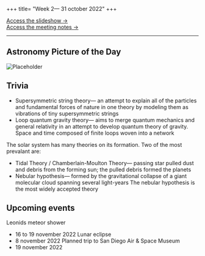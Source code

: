 +++
title= "Week 2— 31 october 2022"
+++

[Access the slideshow &rarr;](https://docs.google.com/presentation/d/1xhAwROYVh6lE8vyXqzXMqiqtADNeDMeyPsbnMEIyKZE)<br/>
[Access the meeting notes &rarr;](/meeting/2022-10-31.txt)

---

## Astronomy Picture of the Day
![Placeholder]()

## Trivia
- Supersymmetric string theory— an attempt to explain all of the particles and fundamental forces of nature in one theory by modeling them as vibrations of tiny supersymmetric strings
- Loop quantum gravity theory— aims to merge quantum mechanics and general relativity in an attempt to develop quantum theory of gravity. Space and time composed of finite loops woven into a network

The solar system has many theories on its formation. Two of the most prevalant are: 
  - Tidal Theory / Chamberlain-Moulton Theory— passing star pulled dust and debris from the forming sun; the pulled debris formed the planets
  - Nebular hypothesis— formed by the gravitational collapse of a giant molecular cloud spanning several light-years
The nebular hypothesis is the most widely accepted theory

## Upcoming events
Leonids meteor shower
  - 16 to 19 november 2022
Lunar eclipse
  - 8 november 2022
Planned trip to San Diego Air & Space Museum
  - 19 november 2022
  